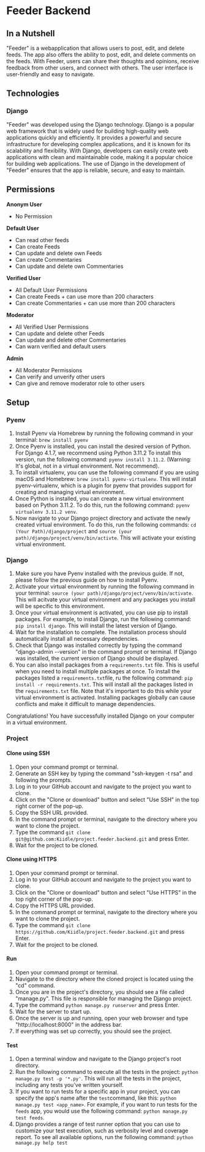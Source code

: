 # Feeder Backend

## In a Nutshell

"Feeder" is a webapplication that allows users to post, edit, and delete feeds. The app also offers the ability to post,
edit, and delete comments on the feeds. With Feeder, users can share their thoughts and opinions, receive feedback from
other users, and connect with others. The user interface is user-friendly and easy to navigate.

## Technologies

### Django

"Feeder" was developed using the Django technology. Django is a popular web framework that is widely used for building
high-quality web applications quickly and efficiently. It provides a powerful and secure infrastructure for developing
complex applications, and it is known for its scalability and flexibility. With Django, developers can easily create web
applications with clean and maintainable code, making it a popular choice for building web applications. The use of
Django in the development of "Feeder" ensures that the app is reliable, secure, and easy to maintain.

## Permissions

**Anonym User**

- No Permission

**Default User**

- Can read other feeds
- Can create Feeds
- Can update and delete own Feeds
- Can create Commentaries
- Can update and delete own Commentaries

**Verified User**

- All Default User Permissions
- Can create Feeds + can use more than 200 characters
- Can create Commentaries + can use more than 200 characters

**Moderator**

- All Verified User Permissions
- Can update and delete other Feeds
- Can update and delete other Commentaries
- Can warn verified and default users

**Admin**

- All Moderator Permissions
- Can verify and unverify other users
- Can give and remove moderator role to other users

## Setup

### Pyenv

1. Install Pyenv via Homebrew by running the following command in your terminal: ```brew install pyenv```
2. Once Pyenv is installed, you can install the desired version of Python. For Django 4.1.7, we recommend using Python
   3.11.2 To install this version, run the following command: ```pyenv install 3.11.2```.
   (Warning: It's global, not in a virtual environment. Not recommend).
3. To install virtualenv, you can use the following command if you are using macOS and
   Homebrew: ```brew install pyenv-virtualenv```. This will install pyenv-virtualenv, which is a plugin for pyenv that
   provides support for creating and managing virtual environment.
4. Once Python is installed, you can create a new virtual environment based on Python 3.11.2. To do this, run the
   following command: ```pyenv virtualenv 3.11.2 venv```.
5. Now navigate to your Django project directory and activate the newly created virtual environment. To do this, run the
   following commands: ```cd (Your Path)/django/project``` and ```source (your path)/django/project/venv/bin/activte```.
   This will activate your existing virtual environment.

### Django

1. Make sure you have Pyenv installed with the previous guide. If not, please follow the previous guide on how to
   install Pyenv.
2. Activate your virtual environment by running the following command in your
   terminal: ```source (your path)/django/project/venv/bin/activate```. This will acitvate your virtual environment and
   any packages you install will be specific to this environment.
3. Once your virtual environment is activated, you can use pip to install packages. For example, to install Django, run
   the following command: ```pip install django```. This will install the latest version of Django.
4. Wait for the installation to complete. The installation process should automatically install all necessary
   dependencies.
5. Check that Django was installed correctly by typing the command "django-admin --version" in the command prompt or
   terminal. If Django was installed, the current version of Django should be displayed.
6. You can also install packages from a `requirements.txt` file. This is useful when you need to install multiple
   packages at once. To install the packages listed a `requirements.txt`file, ru the following
   command: ```pip install -r requirements.txt```. This will install all the packages listed in the `requirements.txt`
   file. Note that it's important to do this while your virtual environment is activated. Installing packages globally
   can cause conflicts and make it difficult to manage dependencies.

Congratulations! You have successfully installed Django on your computer in a virtual environment.

### Project

#### Clone using SSH

1. Open your command prompt or terminal.
2. Generate an SSH key by typing the command "ssh-keygen -t rsa" and following the prompts.
3. Log in to your GitHub account and navigate to the project you want to clone.
4. Click on the "Clone or download" button and select "Use SSH" in the top right corner of the pop-up.
5. Copy the SSH URL provided.
6. In the command prompt or terminal, navigate to the directory where you want to clone the project.
7. Type the command ```git clone git@github.com:Kiidle/project.feeder.backend.git``` and press Enter.
8. Wait for the project to be cloned.

#### Clone using HTTPS

1. Open your command prompt or terminal.
2. Log in to your GitHub account and navigate to the project you want to clone.
3. Click on the "Clone or download" button and select "Use HTTPS" in the top right corner of the pop-up.
4. Copy the HTTPS URL provided.
5. In the command prompt or terminal, navigate to the directory where you want to clone the project.
6. Type the command ```git clone https://github.com/Kiidle/project.feeder.backend.git``` and press Enter.
7. Wait for the project to be cloned.

#### Run

1. Open your command prompt or terminal.
2. Navigate to the directory where the cloned project is located using the "cd" command.
3. Once you are in the project's directory, you should see a file called "manage.py". This file is responsible for
   managing the Django project.
4. Type the command ```python manage.py runserver``` and press Enter.
5. Wait for the server to start up.
6. Once the server is up and running, open your web browser and type "http://localhost:8000" in the address bar.
7. If everything was set up correctly, you should see the project.

#### Test

1. Open a terminal window and navigate to the Django project's root directory.
2. Run the following command to execute all the tests in the project: ```python manage.py test -p '*.py'```. This will run all the
   tests in the project, including any tests you've written yourself.
3. If you want to run tests for a specific app in your project, you can specify the app's name after the `test`command,
   like this: ```python manage.py test <app_name>```. For example, if you want to run tests for the `feeds` app, you
   would use the following command: ```python manage.py test feeds```.
4. Django provides a range of test runner option that you can use to customize your test execution, such as verbosity
   level and coverage report. To see all available options, run the following command: ```python manage.py help test```
